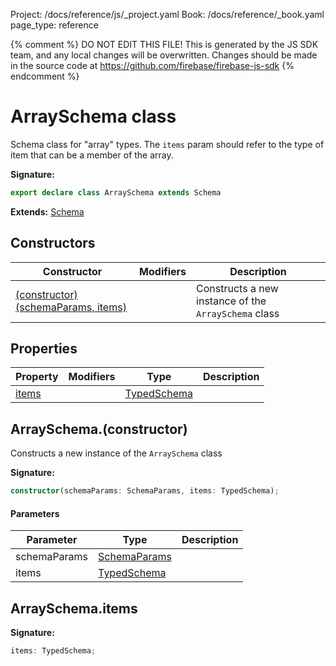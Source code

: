 Project: /docs/reference/js/_project.yaml
Book: /docs/reference/_book.yaml
page_type: reference

{% comment %}
DO NOT EDIT THIS FILE!
This is generated by the JS SDK team, and any local changes will be
overwritten. Changes should be made in the source code at
https://github.com/firebase/firebase-js-sdk
{% endcomment %}

# ArraySchema class
Schema class for "array" types. The `items` param should refer to the type of item that can be a member of the array.

<b>Signature:</b>

```typescript
export declare class ArraySchema extends Schema 
```
<b>Extends:</b> [Schema](./vertexai.schema.md#schema_class)

## Constructors

|  Constructor | Modifiers | Description |
|  --- | --- | --- |
|  [(constructor)(schemaParams, items)](./vertexai.arrayschema.md#arrayschemaconstructor) |  | Constructs a new instance of the <code>ArraySchema</code> class |

## Properties

|  Property | Modifiers | Type | Description |
|  --- | --- | --- | --- |
|  [items](./vertexai.arrayschema.md#arrayschemaitems) |  | [TypedSchema](./vertexai.md#typedschema) |  |

## ArraySchema.(constructor)

Constructs a new instance of the `ArraySchema` class

<b>Signature:</b>

```typescript
constructor(schemaParams: SchemaParams, items: TypedSchema);
```

#### Parameters

|  Parameter | Type | Description |
|  --- | --- | --- |
|  schemaParams | [SchemaParams](./vertexai.schemaparams.md#schemaparams_interface) |  |
|  items | [TypedSchema](./vertexai.md#typedschema) |  |

## ArraySchema.items

<b>Signature:</b>

```typescript
items: TypedSchema;
```

